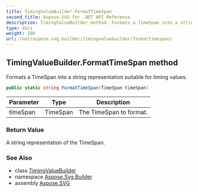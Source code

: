 ```yaml
---
title: TimingValueBuilder.FormatTimeSpan
second_title: Aspose.SVG for .NET API Reference
description: TimingValueBuilder method. Formats a TimeSpan into a string representation suitable for timing values
type: docs
weight: 100
url: /net/aspose.svg.builder/timingvaluebuilder/formattimespan/
---
```

## TimingValueBuilder.FormatTimeSpan method

Formats a TimeSpan into a string representation suitable for timing values.

```csharp
public static string FormatTimeSpan(TimeSpan timeSpan)
```

| Parameter | Type | Description |
| --- | --- | --- |
| timeSpan | TimeSpan | The TimeSpan to format. |

### Return Value

A string representation of the TimeSpan.

### See Also

* class [TimingValueBuilder](../)
* namespace [Aspose.Svg.Builder](../../../aspose.svg.builder/)
* assembly [Aspose.SVG](../../../)
